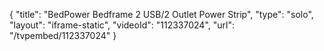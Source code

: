 {
    "title": "BedPower Bedframe 2 USB\/2 Outlet Power Strip",
    "type": "solo",
    "layout": "iframe-static",
    "videoId": "112337024",
    "url": "\/tvpembed\/112337024"
}